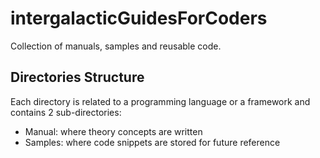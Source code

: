 # intergalacticGuidesForCoders

Collection of manuals, samples and reusable code.

## Directories Structure

Each directory is related to a programming language or a framework and contains 2 sub-directories:

* Manual: where theory concepts are written
* Samples: where code snippets are stored for future reference
  
